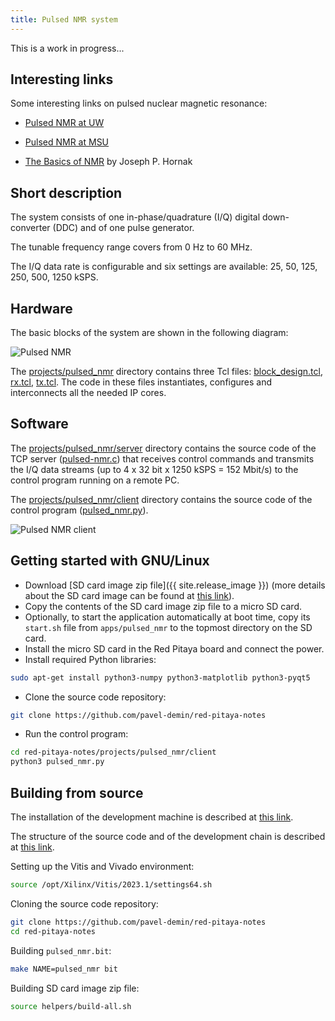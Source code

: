 ```yaml
---
title: Pulsed NMR system
---
```


This is a work in progress...

## Interesting links

Some interesting links on pulsed nuclear magnetic resonance:

- [Pulsed NMR at UW](https://courses.washington.edu/phys431/PNMR/pulsed_nmr.php)

- [Pulsed NMR at MSU](https://web.pa.msu.edu/courses/2016spring/PHY451/Experiments/pulsed_nmr.html)

- [The Basics of NMR](https://www.cis.rit.edu/htbooks/nmr) by Joseph P. Hornak

## Short description

The system consists of one in-phase/quadrature (I/Q) digital down-converter (DDC) and of one pulse generator.

The tunable frequency range covers from 0 Hz to 60 MHz.

The I/Q data rate is configurable and six settings are available: 25, 50, 125, 250, 500, 1250 kSPS.

## Hardware

The basic blocks of the system are shown in the following diagram:

![Pulsed NMR](/img/pulsed-nmr.png)

The [projects/pulsed_nmr](https://github.com/pavel-demin/red-pitaya-notes/tree/master/projects/pulsed_nmr) directory contains three Tcl files: [block_design.tcl](https://github.com/pavel-demin/red-pitaya-notes/blob/master/projects/pulsed_nmr/block_design.tcl), [rx.tcl](https://github.com/pavel-demin/red-pitaya-notes/blob/master/projects/pulsed_nmr/rx.tcl), [tx.tcl](https://github.com/pavel-demin/red-pitaya-notes/blob/master/projects/pulsed_nmr/tx.tcl). The code in these files instantiates, configures and interconnects all the needed IP cores.

## Software

The [projects/pulsed_nmr/server](https://github.com/pavel-demin/red-pitaya-notes/tree/master/projects/pulsed_nmr/server) directory contains the source code of the TCP server ([pulsed-nmr.c](https://github.com/pavel-demin/red-pitaya-notes/blob/master/projects/pulsed_nmr/server/pulsed-nmr.c)) that receives control commands and transmits the I/Q data streams (up to 4 x 32 bit x 1250 kSPS = 152 Mbit/s) to the control program running on a remote PC.

The [projects/pulsed_nmr/client](https://github.com/pavel-demin/red-pitaya-notes/tree/master/projects/pulsed_nmr/client) directory contains the source code of the control program ([pulsed_nmr.py](https://github.com/pavel-demin/red-pitaya-notes/blob/master/projects/pulsed_nmr/client/pulsed_nmr.py)).

![Pulsed NMR client](/img/pulsed-nmr-client.png)

## Getting started with GNU/Linux

- Download [SD card image zip file]({{ site.release_image }}) (more details about the SD card image can be found at [this link](/alpine/)).
- Copy the contents of the SD card image zip file to a micro SD card.
- Optionally, to start the application automatically at boot time, copy its `start.sh` file from `apps/pulsed_nmr` to the topmost directory on the SD card.
- Install the micro SD card in the Red Pitaya board and connect the power.
- Install required Python libraries:

```bash
sudo apt-get install python3-numpy python3-matplotlib python3-pyqt5
```

- Clone the source code repository:

```bash
git clone https://github.com/pavel-demin/red-pitaya-notes
```

- Run the control program:

```bash
cd red-pitaya-notes/projects/pulsed_nmr/client
python3 pulsed_nmr.py
```

## Building from source

The installation of the development machine is described at [this link](/development-machine/).

The structure of the source code and of the development chain is described at [this link](/led-blinker/).

Setting up the Vitis and Vivado environment:

```bash
source /opt/Xilinx/Vitis/2023.1/settings64.sh
```

Cloning the source code repository:

```bash
git clone https://github.com/pavel-demin/red-pitaya-notes
cd red-pitaya-notes
```

Building `pulsed_nmr.bit`:

```bash
make NAME=pulsed_nmr bit
```

Building SD card image zip file:

```bash
source helpers/build-all.sh
```
